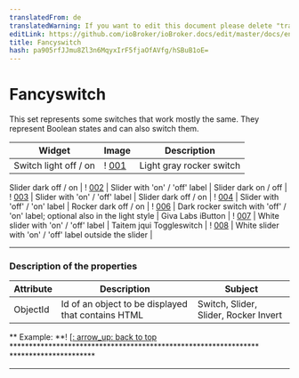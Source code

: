```yaml
---
translatedFrom: de
translatedWarning: If you want to edit this document please delete "translatedFrom" field, elsewise this document will be translated automatically again
editLink: https://github.com/ioBroker/ioBroker.docs/edit/master/docs/en/viz/fancyswitch.md
title: Fancyswitch
hash: pa905rfJJmu8Zl3n6MqyxIrF5fjaOfAVfg/hSBuB1oE=
---
```

# Fancyswitch
This set represents some switches that work mostly the same.
They represent Boolean states and can also switch them.

| Widget | Image | Description |
|---------------------|-------|-------------|
| Switch light off / on | ! [001] | Light gray rocker switch |

Slider dark off / on | ! [002] | Slider with 'on' / 'off' label |
Slider dark on / off | ! [003] | Slider with 'on' / 'off' label |
Slider dark off / on | ! [004] | Slider with 'off' / 'on' label |
Rocker dark off / on | ! [006] | Dark rocker switch with 'off' / 'on' label; optional also in the light style |
Giva Labs iButton | ! [007] | White slider with 'on' / 'off' label |
Taitem jqui Toggleswitch | ! [008] | White slider with 'on' / 'off' label outside the slider |

*********************************************************

### Description of the properties
Attribute | Description | Subject |
---- | ---- | --- |
ObjectId | Id of an object to be displayed that contains HTML | Switch, Slider, Slider, Rocker Invert | Invert Switch State | Switch, Slider, Slider, Rocker Incorrect value | value that the state is false / off / off | Switch, Slider, Slider, rocker true-value | value to which the state is false / off / off | switch, slider, slider, rocker Auto-off | Represents pushbutton function: after a set time, the switch returns to its original state | Switch , Slider, slider, rocker light style | Lighter display of switch | rocker dark off / lever size | @@@ ??? @@@ | Giva Labs iButton container size | @@@ ??? @@@ | Giva Labs iButton pull allowed | Switch can be dragged (not just pressed) | Giva Labs iButton Animation | Toggling is animated | Giva Labs iButton Toggle | Data Delay Is Delayed | Giva Labs iButton Highlight Switch | Toggle Button Pane | Taitem jqui Toggleswitch widget width | porridge Taitem jqui Toggleswitch Prefix html | HTML code to be displayed in front of the object | Taitem jqui Toggleswitch Append Html | HTML code to display after the object | Taitem jqui Toggleswitch

** Example: **! [[: arrow_up: back to top](#Fancyswitch) **************************************************************** **********************

*********************************************************

[001]: media/fancyswitch-1.png

[002]: media/fancyswitch-2.png

[003]: media/fancyswitch-3.png

[004]: media/fancyswitch-4.png

[005]: media/fancyswitch-5.png

[006]: media/fancyswitch-6.png

[007]: media/fancyswitch_givalabsibutton.png

[008]: media/fancyswitch_taitem.png

[009]: media/fancyswitch_all.gif